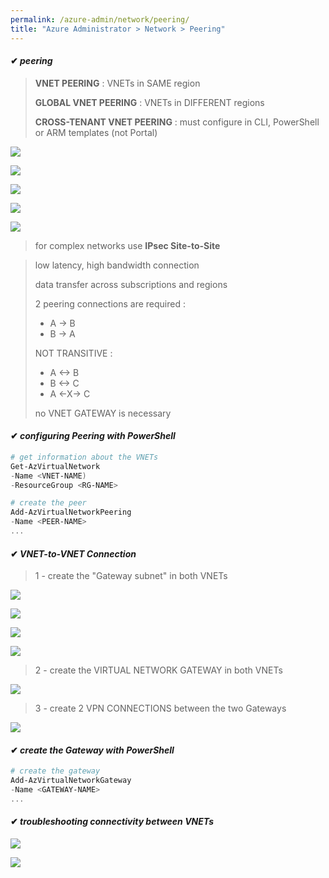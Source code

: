 ```yaml
---
permalink: /azure-admin/network/peering/
title: "Azure Administrator > Network > Peering"
---
```

#### ✔ _peering_

> **VNET PEERING** : VNETs in SAME region
>
> **GLOBAL VNET PEERING** : VNETs in DIFFERENT regions
>
> **CROSS-TENANT VNET PEERING** : must configure in CLI, PowerShell or ARM templates (not Portal)

![](/study-reference/assets/images/network/1.1.png)

![](/study-reference/assets/images/network/1.2.png)

![](/study-reference/assets/images/network/1.3.png)

![](/study-reference/assets/images/network/1.4.png)

![](/study-reference/assets/images/network/1.5.png)

> for complex networks use **IPsec Site-to-Site**

> low latency, high bandwidth connection
>
> data transfer across subscriptions and regions
>
> 2 peering connections are required :
> * A -> B
> * B -> A
>
> NOT TRANSITIVE :
> * A <-> B&nbsp;
> * B <-> C &nbsp;
> * A <-X-> C
>
> no VNET GATEWAY is necessary

#### ✔ _configuring Peering with PowerShell_

```powershell
# get information about the VNETs
Get-AzVirtualNetwork
-Name <VNET-NAME)
-ResourceGroup <RG-NAME>

# create the peer
Add-AzVirtualNetworkPeering
-Name <PEER-NAME>
...
```

#### ✔ _VNET-to-VNET Connection_

> 1 - create the "Gateway subnet" in both VNETs

![](/study-reference/assets/images/network/1.8.png)

![](/study-reference/assets/images/network/1.9.png)

![](/study-reference/assets/images/network/1.10.png)

![](/study-reference/assets/images/network/1.11.png)

> 2 - create the VIRTUAL NETWORK GATEWAY in both VNETs

![](/study-reference/assets/images/network/1.12.png)

> 3 - create 2 VPN CONNECTIONS between the two Gateways

![](/study-reference/assets/images/network/1.13.png)

#### ✔ _create the Gateway with PowerShell_

```powershell
# create the gateway
Add-AzVirtualNetworkGateway
-Name <GATEWAY-NAME>
...
```

#### ✔ _troubleshooting connectivity between VNETs_

![](/study-reference/assets/images/network/1.6.png)

![](/study-reference/assets/images/network/1.7.png)